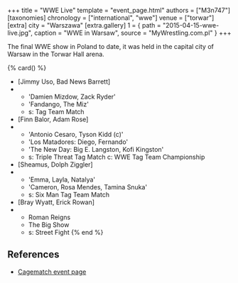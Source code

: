 +++
title = "WWE Live"
template = "event_page.html"
authors = ["M3n747"]
[taxonomies]
chronology = ["international", "wwe"]
venue = ["torwar"]
[extra]
city = "Warszawa"
[extra.gallery]
1 = { path = "2015-04-15-wwe-live.jpg", caption = "WWE in Warsaw", source = "MyWrestling.com.pl" }
+++

The final WWE show in Poland to date, it was held in the capital city of Warsaw in the Torwar Hall arena.

{% card() %}
- [Jimmy Uso, Bad News Barrett]
- - 'Damien Mizdow, Zack Ryder'
  - 'Fandango, The Miz'
  - s: Tag Team Match
- [Finn Balor, Adam Rose]
- - 'Antonio Cesaro, Tyson Kidd (c)'
  - 'Los Matadores: Diego, Fernando'
  - 'The New Day: Big E. Langston, Kofi Kingston'
  - s: Triple Threat Tag Match
    c: WWE Tag Team Championship
- [Sheamus, Dolph Ziggler]
- - 'Emma, Layla, Natalya'
  - 'Cameron, Rosa Mendes, Tamina Snuka'
  - s: Six Man Tag Team Match
- [Bray Wyatt, Erick Rowan]
- - Roman Reigns
  - The Big Show
  - s: Street Fight
{% end %}

## References

* [Cagematch event page](https://www.cagematch.net/?id=1&nr=120041)
